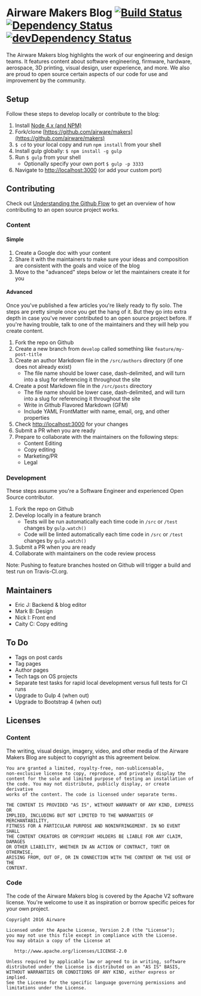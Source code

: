 Airware Makers Blog [![Build Status](https://travis-ci.org/airware/makers.svg?branch=master)](https://travis-ci.org/airware/makers) [![Dependency Status](https://david-dm.org/airware/makers.svg)](https://david-dm.org/airware/makers) [![devDependency Status](https://david-dm.org/airware/makers/dev-status.svg)](https://david-dm.org/airware/makers#info=devDependencies)
===================

The Airware Makers blog highlights the work of our engineering and design teams. It features content about software engineering, firmware, hardware, aerospace, 3D printing, visual design, user experience, and more. We also are proud to open source certain aspects of our code for use and improvement by the community.


Setup
-----

Follow these steps to develop locally or contribute to the blog:

1. Install [Node 4.x (and NPM)](https://nodejs.org/en/)
2. Fork/clone [https://github.com/airware/makers](https://github.com/airware/makers)
3. `$ cd` to your local copy and run `npm install` from your shell
4. Install gulp globally: `$ npm install -g gulp`
5. Run `$ gulp` from your shell
	* Optionally specify your own port `$ gulp -p 3333`
6. Navigate to [http://localhost:3000](http://localhost:3000) (or add your custom port)


Contributing
------------

Check out [Understanding the Github Flow](https://guides.github.com/introduction/flow/) to get an overview of how contributing to an open source project works.

### Content

#### Simple

1. Create a Google doc with your content
2. Share it with the maintainers to make sure your ideas and composition are consistent with the goals and voice of the blog
3. Move to the "advanced" steps below or let the maintainers create it for you


#### Advanced

Once you've published a few articles you're likely ready to fly solo. The steps are pretty simple once you get the hang of it. But they go into extra depth in case you've never contributed to an open source project before. If you're having trouble, talk to one of the maintainers and they will help you create content.

1. Fork the repo on Github
2. Create a new branch from `develop` called something like `feature/my-post-title`
3. Create an author Markdown file in the `/src/authors` directory (if one does not already exist)
	* The file name should be lower case, dash-delimited, and will turn into a slug for referencing it throughout the site
4. Create a post Markdown file in the `/src/posts` directory
	* The file name should be lower case, dash-delimited, and will turn into a slug for referencing it throughout the site
	* Write in Github Flavored Markdown (GFM)
	* Include YAML FrontMatter with name, email, org, and other properties
5. Check [http://localhost:3000](http://localhost:3000) for your changes
6. Submit a PR when you are ready
7. Prepare to collaborate with the maintainers on the following steps:
	* Content Editing
	* Copy editing
	* Marketing/PR
	* Legal


### Development

These steps assume you're a Software Engineer and experienced Open Source contributor.

1. Fork the repo on Github
2. Develop locally in a feature branch
	* Tests will be run automatically each time code in `/src` or `/test` changes by `gulp.watch()`
	* Code will be linted automatically each time code in `/src` or `/test` changes by `gulp.watch()`
3. Submit a PR when you are ready
4. Collaborate with maintainers on the code review process

Note: Pushing to feature branches hosted on Github will trigger a build and test run on Travis-CI.org.


Maintainers
-----------

* Eric J: Backend & blog editor
* Mark B: Design
* Nick I: Front end
* Caity C: Copy editing


To Do
-----

* Tags on post cards
* Tag pages
* Author pages
* Tech tags on OS projects
* Separate test tasks for rapid local development versus full tests for CI runs
* Upgrade to Gulp 4 (when out)
* Upgrade to Bootstrap 4 (when out)

Licenses
--------

### Content

The writing, visual design, imagery, video, and other media of the Airware Makers Blog are subject to copyright as this agreement below.

```
You are granted a limited, royalty-free, non-sublicensable,
non-exclusive license to copy, reproduce, and privately display the
content for the sole and limited purpose of testing an installation of
the code. You may not distribute, publicly display, or create derivative
works of the content. The code is licensed under separate terms.

THE CONTENT IS PROVIDED "AS IS", WITHOUT WARRANTY OF ANY KIND, EXPRESS OR
IMPLIED, INCLUDING BUT NOT LIMITED TO THE WARRANTIES OF MERCHANTABILITY,
FITNESS FOR A PARTICULAR PURPOSE AND NONINFRINGEMENT. IN NO EVENT SHALL
THE CONTENT CREATORS OR COPYRIGHT HOLDERS BE LIABLE FOR ANY CLAIM, DAMAGES
OR OTHER LIABILITY, WHETHER IN AN ACTION OF CONTRACT, TORT OR OTHERWISE,
ARISING FROM, OUT OF, OR IN CONNECTION WITH THE CONTENT OR THE USE OF THE
CONTENT.
```


### Code

The code of the Airware Makers blog is covered by the Apache V2 software license. You're welcome to use it as inspiration or borrow specific peices for your own project.

```
Copyright 2016 Airware

Licensed under the Apache License, Version 2.0 (the "License");
you may not use this file except in compliance with the License.
You may obtain a copy of the License at

   http://www.apache.org/licenses/LICENSE-2.0

Unless required by applicable law or agreed to in writing, software
distributed under the License is distributed on an "AS IS" BASIS,
WITHOUT WARRANTIES OR CONDITIONS OF ANY KIND, either express or implied.
See the License for the specific language governing permissions and
limitations under the License.
```
